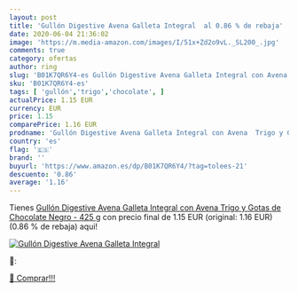 ```yaml
---
layout: post
title: 'Gullón Digestive Avena Galleta Integral  al 0.86 % de rebaja'
date: 2020-06-04 21:36:02
image: 'https://m.media-amazon.com/images/I/51x+Zd2o9vL._SL200_.jpg'
comments: true
category: ofertas
author: ring
slug: 'B01K7QR6Y4-es Gullón Digestive Avena Galleta Integral con Avena Trigo y...'
sku: 'B01K7QR6Y4-es'
tags: [ 'gullón','trigo','chocolate', ]
actualPrice: 1.15 EUR
currency: EUR
price: 1.15
comparePrice: 1.16 EUR
prodname: 'Gullón Digestive Avena Galleta Integral con Avena  Trigo y Gotas de Chocolate Negro - 425 g'
country: 'es'
flag: '🇪🇸'
brand: ''
buyurl: 'https://www.amazon.es/dp/B01K7QR6Y4/?tag=tolees-21'
descuento: '0.86'
average: '1.16'
---
```


Tienes [Gullón Digestive Avena Galleta Integral con Avena  Trigo y Gotas de Chocolate Negro - 425 g](https://www.amazon.es/dp/B01K7QR6Y4/?tag=tolees-21) con precio final de  1.15 EUR (original: 1.16 EUR) (0.86 %  de rebaja) aqui!

[![Gullón Digestive Avena Galleta Integral ](https://m.media-amazon.com/images/I/51x+Zd2o9vL._SL200_.jpg)](https://www.amazon.es/dp/B01K7QR6Y4/?tag=tolees-21)

🔎:


[🛒 Comprar!!!](https://www.amazon.es/dp/B01K7QR6Y4/?tag=tolees-21)
